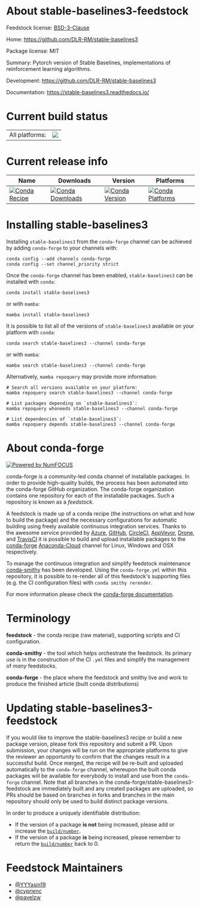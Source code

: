 About stable-baselines3-feedstock
=================================

Feedstock license: [BSD-3-Clause](https://github.com/conda-forge/stable-baselines3-feedstock/blob/main/LICENSE.txt)

Home: https://github.com/DLR-RM/stable-baselines3

Package license: MIT

Summary: Pytorch version of Stable Baselines, implementations of reinforcement learning algorithms.

Development: https://github.com/DLR-RM/stable-baselines3

Documentation: https://stable-baselines3.readthedocs.io/

Current build status
====================


<table><tr><td>All platforms:</td>
    <td>
      <a href="https://dev.azure.com/conda-forge/feedstock-builds/_build/latest?definitionId=13085&branchName=main">
        <img src="https://dev.azure.com/conda-forge/feedstock-builds/_apis/build/status/stable-baselines3-feedstock?branchName=main">
      </a>
    </td>
  </tr>
</table>

Current release info
====================

| Name | Downloads | Version | Platforms |
| --- | --- | --- | --- |
| [![Conda Recipe](https://img.shields.io/badge/recipe-stable--baselines3-green.svg)](https://anaconda.org/conda-forge/stable-baselines3) | [![Conda Downloads](https://img.shields.io/conda/dn/conda-forge/stable-baselines3.svg)](https://anaconda.org/conda-forge/stable-baselines3) | [![Conda Version](https://img.shields.io/conda/vn/conda-forge/stable-baselines3.svg)](https://anaconda.org/conda-forge/stable-baselines3) | [![Conda Platforms](https://img.shields.io/conda/pn/conda-forge/stable-baselines3.svg)](https://anaconda.org/conda-forge/stable-baselines3) |

Installing stable-baselines3
============================

Installing `stable-baselines3` from the `conda-forge` channel can be achieved by adding `conda-forge` to your channels with:

```
conda config --add channels conda-forge
conda config --set channel_priority strict
```

Once the `conda-forge` channel has been enabled, `stable-baselines3` can be installed with `conda`:

```
conda install stable-baselines3
```

or with `mamba`:

```
mamba install stable-baselines3
```

It is possible to list all of the versions of `stable-baselines3` available on your platform with `conda`:

```
conda search stable-baselines3 --channel conda-forge
```

or with `mamba`:

```
mamba search stable-baselines3 --channel conda-forge
```

Alternatively, `mamba repoquery` may provide more information:

```
# Search all versions available on your platform:
mamba repoquery search stable-baselines3 --channel conda-forge

# List packages depending on `stable-baselines3`:
mamba repoquery whoneeds stable-baselines3 --channel conda-forge

# List dependencies of `stable-baselines3`:
mamba repoquery depends stable-baselines3 --channel conda-forge
```


About conda-forge
=================

[![Powered by
NumFOCUS](https://img.shields.io/badge/powered%20by-NumFOCUS-orange.svg?style=flat&colorA=E1523D&colorB=007D8A)](https://numfocus.org)

conda-forge is a community-led conda channel of installable packages.
In order to provide high-quality builds, the process has been automated into the
conda-forge GitHub organization. The conda-forge organization contains one repository
for each of the installable packages. Such a repository is known as a *feedstock*.

A feedstock is made up of a conda recipe (the instructions on what and how to build
the package) and the necessary configurations for automatic building using freely
available continuous integration services. Thanks to the awesome service provided by
[Azure](https://azure.microsoft.com/en-us/services/devops/), [GitHub](https://github.com/),
[CircleCI](https://circleci.com/), [AppVeyor](https://www.appveyor.com/),
[Drone](https://cloud.drone.io/welcome), and [TravisCI](https://travis-ci.com/)
it is possible to build and upload installable packages to the
[conda-forge](https://anaconda.org/conda-forge) [Anaconda-Cloud](https://anaconda.org/)
channel for Linux, Windows and OSX respectively.

To manage the continuous integration and simplify feedstock maintenance
[conda-smithy](https://github.com/conda-forge/conda-smithy) has been developed.
Using the ``conda-forge.yml`` within this repository, it is possible to re-render all of
this feedstock's supporting files (e.g. the CI configuration files) with ``conda smithy rerender``.

For more information please check the [conda-forge documentation](https://conda-forge.org/docs/).

Terminology
===========

**feedstock** - the conda recipe (raw material), supporting scripts and CI configuration.

**conda-smithy** - the tool which helps orchestrate the feedstock.
                   Its primary use is in the construction of the CI ``.yml`` files
                   and simplify the management of *many* feedstocks.

**conda-forge** - the place where the feedstock and smithy live and work to
                  produce the finished article (built conda distributions)


Updating stable-baselines3-feedstock
====================================

If you would like to improve the stable-baselines3 recipe or build a new
package version, please fork this repository and submit a PR. Upon submission,
your changes will be run on the appropriate platforms to give the reviewer an
opportunity to confirm that the changes result in a successful build. Once
merged, the recipe will be re-built and uploaded automatically to the
`conda-forge` channel, whereupon the built conda packages will be available for
everybody to install and use from the `conda-forge` channel.
Note that all branches in the conda-forge/stable-baselines3-feedstock are
immediately built and any created packages are uploaded, so PRs should be based
on branches in forks and branches in the main repository should only be used to
build distinct package versions.

In order to produce a uniquely identifiable distribution:
 * If the version of a package **is not** being increased, please add or increase
   the [``build/number``](https://docs.conda.io/projects/conda-build/en/latest/resources/define-metadata.html#build-number-and-string).
 * If the version of a package **is** being increased, please remember to return
   the [``build/number``](https://docs.conda.io/projects/conda-build/en/latest/resources/define-metadata.html#build-number-and-string)
   back to 0.

Feedstock Maintainers
=====================

* [@YYYasin19](https://github.com/YYYasin19/)
* [@cyprienc](https://github.com/cyprienc/)
* [@pavelzw](https://github.com/pavelzw/)

